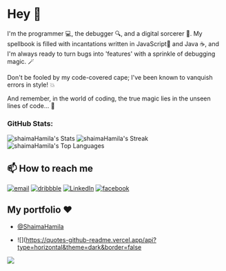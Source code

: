 
# Hey 🐥

I'm the programmer 💻, the debugger 🔍, and a digital sorcerer 🧹. My spellbook is filled with incantations written in JavaScript🚀 and Java ☕, and I'm always ready to turn bugs into 'features' with a sprinkle of debugging magic. 🪄

Don't be fooled by my code-covered cape; I've been known to vanquish errors in style! 💥

And remember, in the world of coding, the true magic lies in the unseen lines of code... 🔮

### GitHub Stats:

![shaimaHamila's Stats](https://github-readme-stats.vercel.app/api?username=shaimaHamila&theme=nightowl&show_icons=true&hide_border=true&count_private=true)
![shaimaHamila's Streak](https://github-readme-streak-stats.herokuapp.com/?user=shaimaHamila&theme=nightowl&hide_border=true)
![shaimaHamila's Top Languages](https://github-readme-stats.vercel.app/api/top-langs/?username=shaimaHamila&theme=nightowl&show_icons=true&hide_border=true&layout=compact)


## 📫 How to reach me
 [![email](https://img.shields.io/badge/@shaimaHamila-lightgrey?style=for-the-badge)](mailto:2861984+hamilachaima1@gmail.com)
 [![dribbble](https://img.shields.io/badge/Twitter-%231DA1F2.svg?style=for-the-badge&logo=Twitter&logoColor=white)](https://dribbble.com/shaimaHamila) 
 [![LinkedIn](https://img.shields.io/badge/LinkedIn-%230077B5.svg?style=for-the-badge&logo=linkedin&logoColor=white)](https://www.linkedin.com/in/shaimahamila/) 
 [![facebook](https://img.shields.io/badge/Twitter-%231DA1F2.svg?style=for-the-badge&logo=Twitter&logoColor=white)](https://www.facebook.com/shaimaHamila) 


## My portfolio ❤️
- [@ShaimaHamila](https://shaimahamila.pages.dev/)

- ![](https://quotes-github-readme.vercel.app/api?type=horizontal&theme=dark&border=false

[![](https://visitcount.itsvg.in/api?id=shaimaHamila&label=Profile%20Views&color=7&icon=6&pretty=true)](https://visitcount.itsvg.in)
